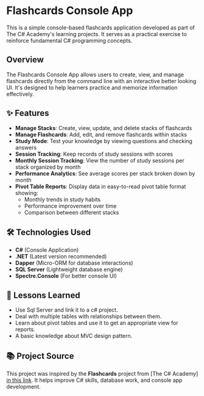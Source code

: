 # Flashcards Console App

This is a simple console-based flashcards application developed as part of The C# Academy's learning projects. It serves as a practical exercise to reinforce fundamental C# programming concepts.

## Overview

The Flashcards Console App allows users to create, view, and manage flashcards directly from the command line with an interactive better looking UI. It's designed to help learners practice and memorize information effectively.

## ✨ Features

- **Manage Stacks**: Create, view, update, and delete stacks of flashcards
- **Manage Flashcards**: Add, edit, and remove flashcards within stacks
- **Study Mode**: Test your knowledge by viewing questions and checking answers
- **Session Tracking**: Keep records of study sessions with scores
- **Monthly Session Tracking**: View the number of study sessions per stack organized by month
- **Performance Analytics**: See average scores per stack broken down by month
- **Pivot Table Reports**: Display data in easy-to-read pivot table format showing:
  - Monthly trends in study habits
  - Performance improvement over time
  - Comparison between different stacks

## 🛠️ Technologies Used

- **C#** (Console Application)
- **.NET** (Latest version recommended)
- **Dapper** (Micro-ORM for database interactions)
- **SQL Server** (Lightweight database engine)
- **Spectre.Console** (For better console UI)

## 📜 Lessons Learned

- Use Sql Server and link it to a c# project.
- Deal with multiple tables with relationships between them.
- Learn about pivot tables and use it to get an appropriate view for reports.
- A basic knowledge about MVC design pattern.

## 📚 Project Source

This project was inspired by the **Flashcards** project from [The C# Academy] [in this link](https://www.thecsharpacademy.com/project/14/flashcards). It helps improve C# skills, database work, and console app development.

